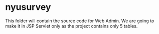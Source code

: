 # nyusurvey
This folder will contain the source code for Web Admin. 
We are going to make it in JSP Servlet only as the project contains only 5 tables. 